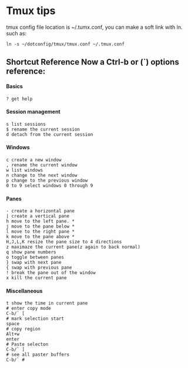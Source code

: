 
# Tmux tips 

tmux config file location is ~/.tumx.conf, you can make a soft link with ln.
such as:
    
    ln -s ~/dotconfig/tmux/tmux.conf ~/.tmux.conf

## Shortcut Reference Now a Ctrl-b or (`) options reference:

#### Basics

    ? get help
#### Session management

    s list sessions
    $ rename the current session
    d detach from the current session

#### Windows

    c create a new window
    , rename the current window
    w list windows
    n change to the next window
    p change to the previous window
    0 to 9 select windows 0 through 9

#### Panes

    - create a horizontal pane
    | create a vertical pane
    h move to the left pane. *
    j move to the pane below *
    l move to the right pane *
    k move to the pane above *
    H,J,L,K resize the pane size to 4 directions
    z maximaze the current pane(z again to back normal)
    q show pane numbers
    o toggle between panes
    } swap with next pane
    { swap with previous pane
    ! break the pane out of the window
    x kill the current pane

#### Miscellaneous

    t show the time in current pane
	# enter copy mode
	C-b/` [ 
	# mark selection start
	space
	# copy region
	Alt+w
	enter
	# Paste selecton
	C-b/` ]
	# see all paster buffers
	C-b/` #
